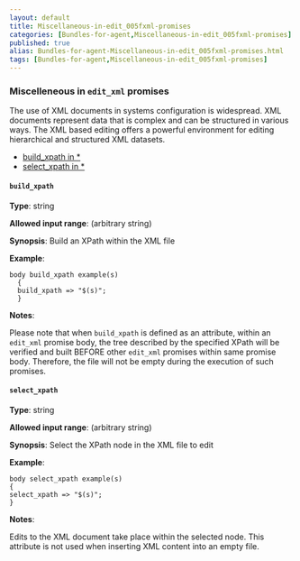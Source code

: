 ```yaml
---
layout: default
title: Miscellaneous-in-edit_005fxml-promises
categories: [Bundles-for-agent,Miscellaneous-in-edit_005fxml-promises]
published: true
alias: Bundles-for-agent-Miscellaneous-in-edit_005fxml-promises.html
tags: [Bundles-for-agent,Miscellaneous-in-edit_005fxml-promises]
---
```


### Miscelleneous in `edit_xml` promises

  

The use of XML documents in systems configuration is widespread. XML
documents represent data that is complex and can be structured in
various ways. The XML based editing offers a powerful environment for
editing hierarchical and structured XML datasets.

-   [build\_xpath in \*](#build_005fxpath-in-_002a)
-   [select\_xpath in \*](#select_005fxpath-in-_002a)

#### `build_xpath`

**Type**: string

**Allowed input range**: (arbitrary string)

**Synopsis**: Build an XPath within the XML file

**Example**:  
   

~~~~
body build_xpath example(s)
  {
  build_xpath => "$(s)";
  }
~~~~

**Notes**:  
   

Please note that when `build_xpath` is defined as an attribute, within
an `edit_xml` promise body, the tree described by the specified XPath
will be verified and built BEFORE other `edit_xml` promises within same
promise body. Therefore, the file will not be empty during the execution
of such promises.

#### `select_xpath`

**Type**: string

**Allowed input range**: (arbitrary string)

**Synopsis**: Select the XPath node in the XML file to edit

**Example**:  
   

~~~~
body select_xpath example(s)
{
select_xpath => "$(s)";
}
~~~~

**Notes**:  
   
 Edits to the XML document take place within the selected node. This
attribute is not used when inserting XML content into an empty file.
